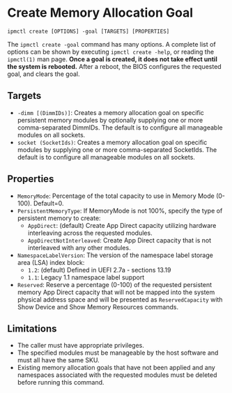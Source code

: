 # Create Memory Allocation Goal

```text
ipmctl create [OPTIONS] -goal [TARGETS] [PROPERTIES]
```

The `ipmctl create -goal` command has many options. A complete list of options can be shown by executing `ipmctl create -help`, or reading the `ipmctl(1)` man page. **Once a goal is created, it does not take effect until the system is rebooted.** After a reboot, the BIOS configures the requested goal, and clears the goal.

## **Targets**

* `-dimm [(DimmIDs)]`: Creates a memory allocation goal on specific persistent memory modules by optionally supplying one or more comma-separated DimmIDs. The default is to configure all manageable modules on all sockets.
* `socket (SocketIds)`: Creates a memory allocation goal on specific modules by supplying one or more comma-separated SocketIds. The default is to configure all manageable modules on all sockets.

## **Properties**

* `MemoryMode`: Percentage of the total capacity to use in Memory Mode \(0-100\). Default=0.
* `PersistentMemoryType`: If MemoryMode is not 100%, specify the type of persistent memory to create:
  * `AppDirect`: \(default\) Create App Direct capacity utilizing hardware interleaving across the requested modules.
  * `AppDirectNotInterleaved`: Create App Direct capacity that is not interleaved with any other modules.
* `NamespaceLabelVersion`: The version of the namespace label storage area \(LSA\) index block:
  * `1.2`: \(default\) Defined in UEFI 2.7a - sections 13.19
  * `1.1`: Legacy 1.1 namespace label support
* `Reserved`: Reserve a percentage \(0-100\) of the requested persistent memory App Direct capacity that will not be mapped into the system physical address space and will be presented as `ReservedCapacity` with Show Device and Show Memory Resources commands.

## **Limitations**

* The caller must have appropriate privileges.
* The specified modules must be manageable by the host software and must all have the same SKU.
* Existing memory allocation goals that have not been applied and any namespaces associated with the requested modules must be deleted before running this command.

